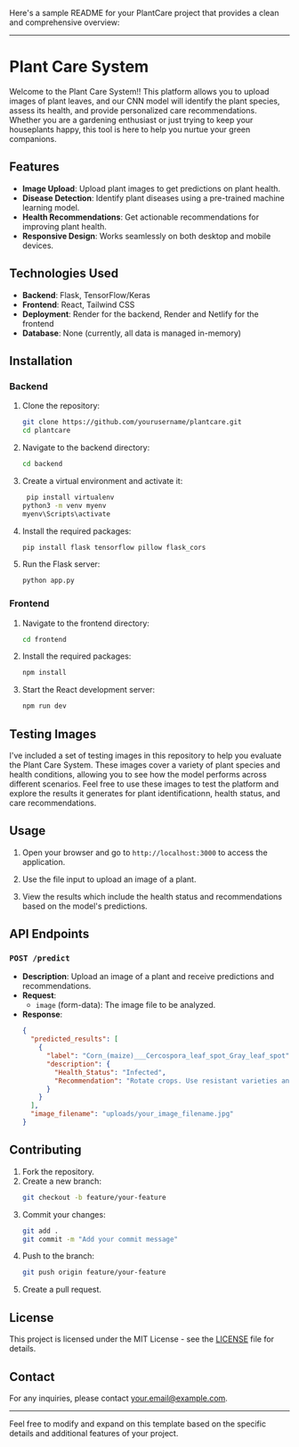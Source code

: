Here's a sample README for your PlantCare project that provides a clean and comprehensive overview:

---

# Plant Care System

Welcome to the Plant Care System!!
This platform allows you to upload images of plant leaves, and our CNN model will identify the plant species, assess its health, and provide personalized care recommendations. Whether you are a gardening enthusiast or just trying to keep your houseplants happy, this tool is here to help you nurtue your green companions.



## Features

- **Image Upload**: Upload plant images to get predictions on plant health.
- **Disease Detection**: Identify plant diseases using a pre-trained machine learning model.
- **Health Recommendations**: Get actionable recommendations for improving plant health.
- **Responsive Design**: Works seamlessly on both desktop and mobile devices.

## Technologies Used

- **Backend**: Flask, TensorFlow/Keras
- **Frontend**: React, Tailwind CSS
- **Deployment**: Render for the backend, Render and  Netlify for the frontend
- **Database**: None (currently, all data is managed in-memory)

## Installation

### Backend

1. Clone the repository:
   ```bash
   git clone https://github.com/yourusername/plantcare.git
   cd plantcare
   ```

2. Navigate to the backend directory:
   ```bash
   cd backend
   ```

3. Create a virtual environment and activate it:
   ```bash
    pip install virtualenv
   python3 -m venv myenv
   myenv\Scripts\activate
   ```

4. Install the required packages:
   ```bash
   pip install flask tensorflow pillow flask_cors
   ```

5. Run the Flask server:
   ```bash
   python app.py
   ```

### Frontend

1. Navigate to the frontend directory:
   ```bash
   cd frontend
   ```

2. Install the required packages:
   ```bash
   npm install
   ```

3. Start the React development server:
   ```bash
   npm run dev
   ```
   

## Testing Images

I've included a set of testing images in this repository to help you evaluate the Plant Care System. These images cover a variety of plant species and health conditions, allowing you to see how the model performs across different scenarios. Feel free to use these images to test the platform and explore the results it generates for plant identificationn, health status, and care recommendations.

## Usage

1. Open your browser and go to `http://localhost:3000` to access the application.

2. Use the file input to upload an image of a plant.

3. View the results which include the health status and recommendations based on the model's predictions.

## API Endpoints

### `POST /predict`

- **Description**: Upload an image of a plant and receive predictions and recommendations.
- **Request**: 
  - `image` (form-data): The image file to be analyzed.
- **Response**:
  ```json
  {
    "predicted_results": [
      {
        "label": "Corn_(maize)___Cercospora_leaf_spot_Gray_leaf_spot",
        "description": {
          "Health_Status": "Infected",
          "Recommendation": "Rotate crops. Use resistant varieties and apply fungicides."
        }
      }
    ],
    "image_filename": "uploads/your_image_filename.jpg"
  }
  ```

## Contributing

1. Fork the repository.
2. Create a new branch:
   ```bash
   git checkout -b feature/your-feature
   ```
3. Commit your changes:
   ```bash
   git add .
   git commit -m "Add your commit message"
   ```
4. Push to the branch:
   ```bash
   git push origin feature/your-feature
   ```
5. Create a pull request.

## License

This project is licensed under the MIT License - see the [LICENSE](LICENSE) file for details.

## Contact

For any inquiries, please contact [your.email@example.com](mailto:your.email@example.com).

---

Feel free to modify and expand on this template based on the specific details and additional features of your project.
